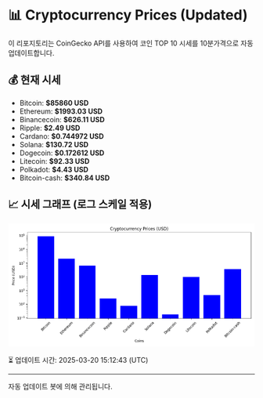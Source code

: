 
# 📊 Cryptocurrency Prices (Updated)

이 리포지토리는 CoinGecko API를 사용하여 코인 TOP 10 시세를 10분가격으로 자동 업데이트합니다.

## 💰 현재 시세
- Bitcoin: **$85860 USD**
- Ethereum: **$1993.03 USD**
- Binancecoin: **$626.11 USD**
- Ripple: **$2.49 USD**
- Cardano: **$0.744972 USD**
- Solana: **$130.72 USD**
- Dogecoin: **$0.172612 USD**
- Litecoin: **$92.33 USD**
- Polkadot: **$4.43 USD**
- Bitcoin-cash: **$340.84 USD**

## 📈 시세 그래프 (로그 스케일 적용)
![Crypto Prices](crypto_prices.png)

⏳ 업데이트 시간: 2025-03-20 15:12:43 (UTC)

---
자동 업데이트 봇에 의해 관리됩니다.
